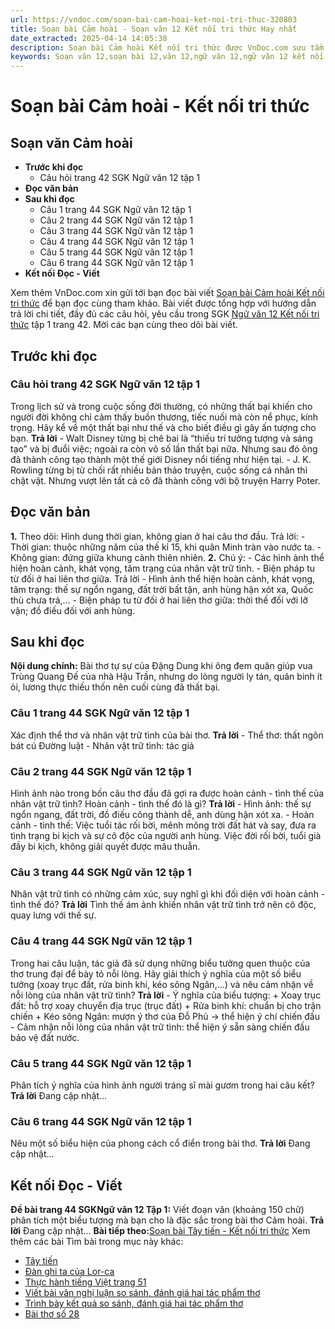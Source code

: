```yaml
---
url: https://vndoc.com/soan-bai-cam-hoai-ket-noi-tri-thuc-320803
title: Soạn bài Cảm hoài - Soạn văn 12 Kết nối tri thức Hay nhất
date_extracted: 2025-04-14 14:05:38
description: Soạn bài Cảm hoài Kết nối tri thức được VnDoc.com sưu tầm và xin gửi tới bạn đọc cùng tham khảo.
keywords: Soạn văn 12,soạn bài 12,văn 12,ngữ văn 12,ngữ văn 12 kết nối tri thức,soạn ngữ văn 12,giải ngữ văn 12,soạn văn 12 kết nối tri thức,soạn văn 12 kết nối tri thức ngắn nhất,soạn văn 12 tập 1 trang 42 Kết nối tri thức,Văn 12 kết nối tri thức,Soạn bài Cảm hoài Kết nối tri thức,Soạn bài Cảm hoài,soạn văn cảm hoài,cảm hoài,soạn bài cảm hoài ngắn nhất,soạn văn 12 trang 42 tập 1
---
```


# Soạn bài Cảm hoài - Kết nối tri thức
## Soạn văn Cảm hoài
  * **Trước khi đọc**
    * Câu hỏi trang 42 SGK Ngữ văn 12 tập 1
  * **Đọc văn bản**
  * **Sau khi đọc**
    * Câu 1 trang 44 SGK Ngữ văn 12 tập 1
    * Câu 2 trang 44 SGK Ngữ văn 12 tập 1
    * Câu 3 trang 44 SGK Ngữ văn 12 tập 1
    * Câu 4 trang 44 SGK Ngữ văn 12 tập 1
    * Câu 5 trang 44 SGK Ngữ văn 12 tập 1
    * Câu 6 trang 44 SGK Ngữ văn 12 tập 1
  * **Kết nối Đọc - Viết**

Xem thêm
VnDoc.com xin gửi tới bạn đọc bài viết [Soạn bài Cảm hoài Kết nối tri thức](<https://vndoc.com/soan-bai-cam-hoai-ket-noi-tri-thuc-320803>) để bạn đọc cùng tham khảo. Bài viết được tổng hợp với hướng dẫn trả lời chi tiết, đầy đủ các câu hỏi, yêu cầu trong SGK [Ngữ văn 12 Kết nối tri thức](<https://vndoc.com/soan-van-12-ket-noi-tri-thuc>) tập 1 trang 42. Mời các bạn cùng theo dõi bài viết.
## Trước khi đọc
### Câu hỏi trang 42 SGK Ngữ văn 12 tập 1
Trong lịch sử và trong cuộc sống đời thường, có những thất bại khiến cho người đời không chỉ cảm thấy buồn thương, tiếc nuối mà còn nể phục, kính trọng. Hãy kể về một thất bại như thế và cho biết điều gì gây ấn tượng cho bạn.
**Trả lời**
\- Walt Disney từng bị chê bai là “thiếu trí tưởng tượng và sáng tạo” và bị đuổi việc; ngoài ra còn vô số lần thất bại nữa. Nhưng sau đó ông đã thành công tạo thành một thế giới Disney nổi tiếng như hiện tại.
\- J. K. Rowling từng bị từ chối rất nhiều bản thảo truyện, cuộc sống cá nhân thì chật vật. Nhưng vượt lên tất cả cô đã thành công với bộ truyện Harry Poter.
## Đọc văn bản
**1.** Theo dõi: Hình dung thời gian, không gian ở hai câu thơ đầu.
Trả lời:
\- Thời gian: thuộc những năm của thế kỉ 15, khi quân Minh tràn vào nước ta.
\- Không gian: đứng giữa khung cảnh thiên nhiên.
**2.** Chú ý:
\- Các hình ảnh thể hiện hoàn cảnh, khát vọng, tâm trạng của nhân vật trữ tình.
\- Biện pháp tu từ đối ở hai liên thơ giữa.
Trả lời
\- Hình ảnh thể hiện hoàn cảnh, khát vọng, tâm trạng: thế sự ngổn ngang, đất trời bất tận, anh hùng hận xót xa, Quốc thù chưa trả,…
\- Biện pháp tu từ đối ở hai liên thơ giữa: thời thế đối với lỡ vận; đồ điếu đối với anh hùng.
## Sau khi đọc
**Nội dung chính:** Bài thơ tự sự của Đặng Dung khi ông đem quân giúp vua Trùng Quang Đế của nhà Hậu Trần, nhưng do lòng người ly tán, quân binh ít ỏi, lương thực thiếu thốn nên cuối cùng đã thất bại.
### Câu 1 trang 44 SGK Ngữ văn 12 tập 1
Xác định thể thơ và nhân vật trữ tình của bài thơ.
**Trả lời**
\- Thể thơ: thất ngôn bát cú Đường luật
\- Nhân vật trữ tình: tác giả
### Câu 2 trang 44 SGK Ngữ văn 12 tập 1
Hình ảnh nào trong bốn câu thơ đầu đã gợi ra được hoàn cảnh - tình thế của nhân vật trữ tình? Hoàn cảnh - tình thế đó là gì?
**Trả lời**
\- Hình ảnh: thế sự ngổn ngang, đất trời, đồ điếu công thành dễ, anh dùng hận xót xa.
\- Hoàn cảnh - tình thế: Việc tuổi tác rối bời, mênh mông trời đất hát và say, đưa ra tình trạng bi kịch và sự cô độc của người anh hùng. Việc đời rối bời, tuổi già đầy bi kịch, không giải quyết được mâu thuẫn.
### Câu 3 trang 44 SGK Ngữ văn 12 tập 1
Nhân vật trữ tình có những cảm xúc, suy nghĩ gì khi đối diện với hoàn cảnh - tình thế đó?
**Trả lời**
Tình thế ám ảnh khiến nhân vật trữ tình trở nên cô độc, quay lưng với thế sự.
### Câu 4 trang 44 SGK Ngữ văn 12 tập 1
Trong hai câu luận, tác giả đã sử dụng những biểu tưởng quen thuộc của thơ trung đại để bày tỏ nỗi lòng. Hãy giải thích ý nghĩa của một số biểu tưởng \(xoay trục đất, rửa binh khí, kéo sông Ngân,…\) và nêu cảm nhận về nỗi lòng của nhân vật trữ tình?
**Trả lời**
\- Ý nghĩa của biểu tượng:
\+ Xoay trục đất: hỗ trợ xoay chuyển địa trục \(trục đất\)
\+ Rửa binh khí: chuẩn bị cho trận chiến
\+ Kéo sông Ngân: mượn ý thơ của Đỗ Phủ -> thể hiện ý chí chiến đấu
\- Cảm nhận nỗi lòng của nhân vật trữ tình: thể hiện ý sẵn sàng chiến đấu bảo vệ đất nước.
### Câu 5 trang 44 SGK Ngữ văn 12 tập 1
Phân tích ý nghĩa của hình ảnh người tráng sĩ mài gươm trong hai câu kết?
**Trả lời**
Đang cập nhật...
### Câu 6 trang 44 SGK Ngữ văn 12 tập 1
Nêu một số biểu hiện của phong cách cổ điển trong bài thơ.
**Trả lời**
Đang cập nhật...
## Kết nối Đọc - Viết
**Đề bài trang 44 SGKNgữ văn 12 Tập 1:** Viết đoạn văn \(khoảng 150 chữ\) phân tích một biểu tượng mà bạn cho là đặc sắc trong bài thơ Cảm hoài.
**Trả lời**
Đang cập nhật...
**Bài tiếp theo:**[Soạn bài Tây tiến - Kết nối tri thức](<https://vndoc.com/soan-bai-tay-tien-ket-noi-tri-thuc-321881>)
Xem thêm các bài Tìm bài trong mục này khác:
  * [Tây tiến](</soan-bai-tay-tien-ket-noi-tri-thuc-321881>)
  * [Đàn ghi ta của Lor-ca](</soan-bai-lop-12-dan-ghi-ta-cua-lorca-114608>)
  * [Thực hành tiếng Việt trang 51](</soan-bai-thuc-hanh-tieng-viet-trang-51-lop-12-ket-noi-tri-thuc-321885>)
  * [Viết bài văn nghị luận so sánh, đánh giá hai tác phẩm thơ](</soan-bai-viet-bai-van-nghi-luan-so-sanh-danh-gia-hai-tac-pham-tho-ket-noi-tri-thuc-321889>)
  * [Trình bày kết quả so sánh, đánh giá hai tác phẩm thơ](</soan-bai-trinh-bay-ket-qua-so-sanh-danh-gia-hai-tac-pham-tho-ket-noi-tri-thuc-321950>)
  * [Bài thơ số 28](</soan-bai-bai-tho-so-28-ket-noi-tri-thuc-321952>)

